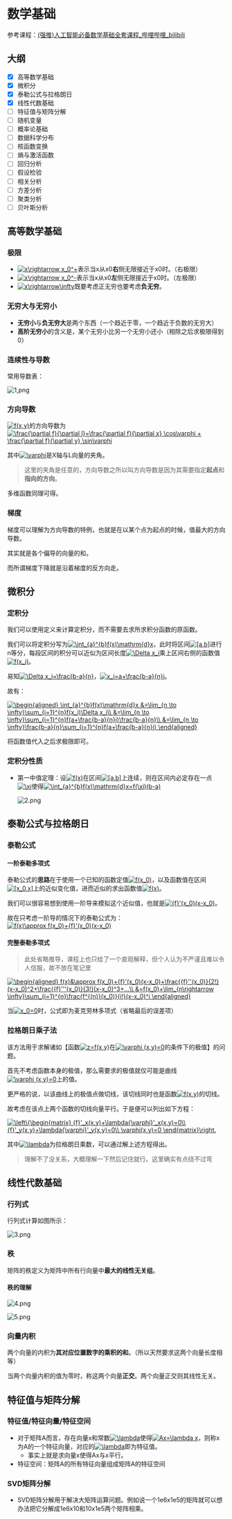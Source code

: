 # 数学基础

参考课程：[(强推)人工智能必备数学基础全套课程_哔哩哔哩_bilibili](https://www.bilibili.com/video/BV1cy4y1u7XH?from=search&seid=6123025672646098861)

## 大纲

+ [x] 高等数学基础
+ [x] 微积分
+ [x] 泰勒公式与拉格朗日
+ [x] 线性代数基础
+ [ ] 特征值与矩阵分解
+ [ ] 随机变量
+ [ ] 概率论基础
+ [ ] 数据科学分布
+ [ ] 核函数变换
+ [ ] 熵与激活函数
+ [ ] 回归分析
+ [ ] 假设检验
+ [ ] 相关分析
+ [ ] 方差分析
+ [ ] 聚类分析
+ [ ] 贝叶斯分析

## 高等数学基础

### 极限

+ <a href="https://www.codecogs.com/eqnedit.php?latex=x\rightarrow&space;x_0^&plus;" target="_blank"><img src="https://latex.codecogs.com/gif.latex?x\rightarrow&space;x_0^&plus;" title="x\rightarrow x_0^+" /></a>表示当x从x0**右**侧无限接近于x0时。（右极限）
+ <a href="https://www.codecogs.com/eqnedit.php?latex=x\rightarrow&space;x_0^-" target="_blank"><img src="https://latex.codecogs.com/gif.latex?x\rightarrow&space;x_0^-" title="x\rightarrow x_0^-" /></a>表示当x从x0**左**侧无限接近于x0时。（左极限）
+ <a href="https://www.codecogs.com/eqnedit.php?latex=x\rightarrow\infty" target="_blank"><img src="https://latex.codecogs.com/gif.latex?x\rightarrow\infty" title="x\rightarrow\infty" /></a>既要考虑正无穷也要考虑**负无穷**。

### 无穷大与无穷小

+ **无穷小**与**负无穷大**是两个东西（一个趋近于零，一个趋近于负数的无穷大）
+ **高阶无穷小**的含义是，某个无穷小比另一个无穷小还小（相除之后求极限得到0）

### 连续性与导数

常用导数表：

![1,png](img/1.png)

### 方向导数

<a href="https://www.codecogs.com/eqnedit.php?latex=f(x,y)" target="_blank"><img src="https://latex.codecogs.com/gif.latex?f(x,y)" title="f(x,y)" /></a>的方向导数为<a href="https://www.codecogs.com/eqnedit.php?latex=\frac{\partial&space;f}{\partial&space;l}=\frac{\partial&space;f}{\partial&space;x}&space;\cos\varphi&space;&plus;&space;\frac{\partial&space;f}{\partial&space;y}&space;\sin\varphi" target="_blank"><img src="https://latex.codecogs.com/gif.latex?\frac{\partial&space;f}{\partial&space;l}=\frac{\partial&space;f}{\partial&space;x}&space;\cos\varphi&space;&plus;&space;\frac{\partial&space;f}{\partial&space;y}&space;\sin\varphi" title="\frac{\partial f}{\partial l}=\frac{\partial f}{\partial x} \cos\varphi + \frac{\partial f}{\partial y} \sin\varphi" /></a>

其中<a href="https://www.codecogs.com/eqnedit.php?latex=\varphi" target="_blank"><img src="https://latex.codecogs.com/gif.latex?\varphi" title="\varphi" /></a>是X轴与L向量的夹角。

> 这里的夹角是任意的，方向导数之所以叫方向导数是因为其需要指定**起点**和**指向的方向**。

多维函数同理可得。

### 梯度

梯度可以理解为方向导数的特例，也就是在以某个点为起点的时候，值最大的方向导数。

其实就是各个偏导的向量的和。

而所谓梯度下降就是沿着梯度的反方向走。

## 微积分

### 定积分

我们可以使用定义来计算定积分，而不需要去求所求积分函数的原函数。

我们可以将定积分写为<a href="https://www.codecogs.com/eqnedit.php?latex=\int_{a}^{b}f(x)\mathrm{d}x" target="_blank"><img src="https://latex.codecogs.com/gif.latex?\int_{a}^{b}f(x)\mathrm{d}x" title="\int_{a}^{b}f(x)\mathrm{d}x" /></a>，此时将区间<a href="https://www.codecogs.com/eqnedit.php?latex=[a,b]" target="_blank"><img src="https://latex.codecogs.com/gif.latex?[a,b]" title="[a,b]" /></a>进行n等分，每段区间的积分可以近似为区间长度<a href="https://www.codecogs.com/eqnedit.php?latex=\Delta&space;x_i" target="_blank"><img src="https://latex.codecogs.com/gif.latex?\Delta&space;x_i" title="\Delta x_i" /></a>乘上区间右侧的函数值<a href="https://www.codecogs.com/eqnedit.php?latex=f(x_i)" target="_blank"><img src="https://latex.codecogs.com/gif.latex?f(x_i)" title="f(x_i)" /></a>。

易知<a href="https://www.codecogs.com/eqnedit.php?latex=\Delta&space;x_i=\frac{b-a}{n}" target="_blank"><img src="https://latex.codecogs.com/gif.latex?\Delta&space;x_i=\frac{b-a}{n}" title="\Delta x_i=\frac{b-a}{n}" /></a>，<a href="https://www.codecogs.com/eqnedit.php?latex=x_i=a&plus;\frac{b-a}{n}i" target="_blank"><img src="https://latex.codecogs.com/gif.latex?x_i=a&plus;\frac{b-a}{n}i" title="x_i=a+\frac{b-a}{n}i" /></a>。

故有：

<a href="https://www.codecogs.com/eqnedit.php?latex=\begin{aligned}&space;\int_{a}^{b}f(x)\mathrm{d}x&space;&=\lim_{n&space;\to&space;\infty}\sum_{i=1}^{n}f(x_i)\Delta&space;x_i\\&space;&=\lim_{n&space;\to&space;\infty}\sum_{i=1}^{n}f(a&plus;\frac{b-a}{n}i)\frac{b-a}{n}\\&space;&=\lim_{n&space;\to&space;\infty}\frac{b-a}{n}\sum_{i=1}^{n}f(a&plus;\frac{b-a}{n}i)&space;\end{aligned}" target="_blank"><img src="https://latex.codecogs.com/gif.latex?\begin{aligned}&space;\int_{a}^{b}f(x)\mathrm{d}x&space;&=\lim_{n&space;\to&space;\infty}\sum_{i=1}^{n}f(x_i)\Delta&space;x_i\\&space;&=\lim_{n&space;\to&space;\infty}\sum_{i=1}^{n}f(a&plus;\frac{b-a}{n}i)\frac{b-a}{n}\\&space;&=\lim_{n&space;\to&space;\infty}\frac{b-a}{n}\sum_{i=1}^{n}f(a&plus;\frac{b-a}{n}i)&space;\end{aligned}" title="\begin{aligned} \int_{a}^{b}f(x)\mathrm{d}x &=\lim_{n \to \infty}\sum_{i=1}^{n}f(x_i)\Delta x_i\\ &=\lim_{n \to \infty}\sum_{i=1}^{n}f(a+\frac{b-a}{n}i)\frac{b-a}{n}\\ &=\lim_{n \to \infty}\frac{b-a}{n}\sum_{i=1}^{n}f(a+\frac{b-a}{n}i) \end{aligned}" /></a>

将函数值代入之后求极限即可。

### 定积分性质

+ 第一中值定理：设<a href="https://www.codecogs.com/eqnedit.php?latex=f(x)" target="_blank"><img src="https://latex.codecogs.com/gif.latex?f(x)" title="f(x)" /></a>在区间<a href="https://www.codecogs.com/eqnedit.php?latex=[a,b]" target="_blank"><img src="https://latex.codecogs.com/gif.latex?[a,b]" title="[a,b]" /></a>上连续，则在区间内必定存在一点<a href="https://www.codecogs.com/eqnedit.php?latex=\xi" target="_blank"><img src="https://latex.codecogs.com/gif.latex?\xi" title="\xi" /></a>使得<a href="https://www.codecogs.com/eqnedit.php?latex=\int_{a}^{b}f(x)\mathrm{d}x=f(\xi)(b-a)" target="_blank"><img src="https://latex.codecogs.com/gif.latex?\int_{a}^{b}f(x)\mathrm{d}x=f(\xi)(b-a)" title="\int_{a}^{b}f(x)\mathrm{d}x=f(\xi)(b-a)" /></a>

  ![2.png](img/2.png)

  

## 泰勒公式与拉格朗日

### 泰勒公式

#### 一阶泰勒多项式

泰勒公式的**思路**在于使用一个已知的函数定值<a href="https://www.codecogs.com/eqnedit.php?latex=f(x_0)" target="_blank"><img src="https://latex.codecogs.com/gif.latex?f(x_0)" title="f(x_0)" /></a>，以及函数值在区间<a href="https://www.codecogs.com/eqnedit.php?latex=[x_0,x]" target="_blank"><img src="https://latex.codecogs.com/gif.latex?[x_0,x]" title="[x_0,x]" /></a>上的近似变化值，进而近似的求出函数值<a href="https://www.codecogs.com/eqnedit.php?latex=f(x)" target="_blank"><img src="https://latex.codecogs.com/gif.latex?f(x)" title="f(x)" /></a>。

我们可以很容易想到使用一阶导来模拟这个近似值，也就是<a href="https://www.codecogs.com/eqnedit.php?latex={f}'(x_0)(x-x_0)" target="_blank"><img src="https://latex.codecogs.com/gif.latex?{f}'(x_0)(x-x_0)" title="{f}'(x_0)(x-x_0)" /></a>。

故在只考虑一阶导的情况下的泰勒公式为：<a href="https://www.codecogs.com/eqnedit.php?latex=f(x)\approx&space;f(x_0)&plus;{f}'(x_0)(x-x_0)" target="_blank"><img src="https://latex.codecogs.com/gif.latex?f(x)\approx&space;f(x_0)&plus;{f}'(x_0)(x-x_0)" title="f(x)\approx f(x_0)+{f}'(x_0)(x-x_0)" /></a>

#### 完整泰勒多项式

> 此处省略推导，课程上也只给了一个直观解释，但个人认为不严谨且难以令人信服，故不放在笔记里

<a href="https://www.codecogs.com/eqnedit.php?latex=\begin{aligned}&space;f(x)&\approx&space;f(x_0)&plus;{f}'(x_0)(x-x_0)&plus;\frac{{f}''(x_0)}{2!}(x-x_0)^2&plus;\frac{{f}'''(x_0)}{3!}(x-x_0)^3&plus;...\\&space;&=f(x_0)&plus;\lim_{n\rightarrow&space;\infty}\sum_{i=1}^{n}\frac{f^{(n)}(x_0)}{i!}(x-x_0)^i&space;\end{aligned}" target="_blank"><img src="https://latex.codecogs.com/gif.latex?\begin{aligned}&space;f(x)&\approx&space;f(x_0)&plus;{f}'(x_0)(x-x_0)&plus;\frac{{f}''(x_0)}{2!}(x-x_0)^2&plus;\frac{{f}'''(x_0)}{3!}(x-x_0)^3&plus;...\\&space;&=f(x_0)&plus;\lim_{n\rightarrow&space;\infty}\sum_{i=1}^{n}\frac{f^{(n)}(x_0)}{i!}(x-x_0)^i&space;\end{aligned}" title="\begin{aligned} f(x)&\approx f(x_0)+{f}'(x_0)(x-x_0)+\frac{{f}''(x_0)}{2!}(x-x_0)^2+\frac{{f}'''(x_0)}{3!}(x-x_0)^3+...\\ &=f(x_0)+\lim_{n\rightarrow \infty}\sum_{i=1}^{n}\frac{f^{(n)}(x_0)}{i!}(x-x_0)^i \end{aligned}" /></a>

当<a href="https://www.codecogs.com/eqnedit.php?latex=x_0=0" target="_blank"><img src="https://latex.codecogs.com/gif.latex?x_0=0" title="x_0=0" /></a>时，公式即为麦克劳林多项式（省略最后的误差项）

### 拉格朗日乘子法

该方法用于求解诸如【函数<a href="https://www.codecogs.com/eqnedit.php?latex=z=f(x,y)" target="_blank"><img src="https://latex.codecogs.com/gif.latex?z=f(x,y)" title="z=f(x,y)" /></a>在<a href="https://www.codecogs.com/eqnedit.php?latex=\varphi&space;(x,y)=0" target="_blank"><img src="https://latex.codecogs.com/gif.latex?\varphi&space;(x,y)=0" title="\varphi (x,y)=0" /></a>的条件下的极值】的问题。

首先不考虑函数本身的极值，那么需要求的极值就仅可能是曲线<a href="https://www.codecogs.com/eqnedit.php?latex=\varphi&space;(x,y)=0" target="_blank"><img src="https://latex.codecogs.com/gif.latex?\varphi&space;(x,y)=0" title="\varphi (x,y)=0" /></a>上的值。

更严格的说，以该曲线上的极值点做切线，该切线同时也是函数<a href="https://www.codecogs.com/eqnedit.php?latex=f(x,y)" target="_blank"><img src="https://latex.codecogs.com/gif.latex?f(x,y)" title="f(x,y)" /></a>的切线。

故考虑在该点上两个函数的切线向量平行。于是便可以列出如下方程：

<a href="https://www.codecogs.com/eqnedit.php?latex=\left\{\begin{matrix}&space;{f}'_x(x,y)&plus;\lambda{\varphi}'_x(x,y)=0\\&space;{f}'_y(x,y)&plus;\lambda{\varphi}'_y(x,y)=0\\&space;\varphi(x,y)=0&space;\end{matrix}\right." target="_blank"><img src="https://latex.codecogs.com/gif.latex?\left\{\begin{matrix}&space;{f}'_x(x,y)&plus;\lambda{\varphi}'_x(x,y)=0\\&space;{f}'_y(x,y)&plus;\lambda{\varphi}'_y(x,y)=0\\&space;\varphi(x,y)=0&space;\end{matrix}\right." title="\left\{\begin{matrix} {f}'_x(x,y)+\lambda{\varphi}'_x(x,y)=0\\ {f}'_y(x,y)+\lambda{\varphi}'_y(x,y)=0\\ \varphi(x,y)=0 \end{matrix}\right." /></a>

其中<a href="https://www.codecogs.com/eqnedit.php?latex=\lambda" target="_blank"><img src="https://latex.codecogs.com/gif.latex?\lambda" title="\lambda" /></a>为拉格朗日乘数，可以通过解上述方程得出。

> 理解不了没关系，大概理解一下然后记住就行。这里确实有点绕不过弯

## 线性代数基础

### 行列式

行列式计算如图所示：

![3.png](img/3.png)

### 秩

矩阵的秩定义为矩阵中所有行向量中**最大的线性无关组**。

#### 秩的理解

![4.png](img/4.png)

![5.png](img/5.png)

### 向量内积

两个向量的内积为**其对应位置数字的乘积的和**。（所以天然要求这两个向量长度相等）

当两个向量内积的值为零时，称这两个向量**正交**。两个向量正交则其线性无关。

## 特征值与矩阵分解

### 特征值/特征向量/特征空间

+ 对于矩阵A而言，存在向量x和常数<a href="https://www.codecogs.com/eqnedit.php?latex=\lambda" target="_blank"><img src="https://latex.codecogs.com/gif.latex?\lambda" title="\lambda" /></a>使得<a href="https://www.codecogs.com/eqnedit.php?latex=Ax=\lambda&space;x" target="_blank"><img src="https://latex.codecogs.com/gif.latex?Ax=\lambda&space;x" title="Ax=\lambda x" /></a>，则称x为A的一个特征向量，对应的<a href="https://www.codecogs.com/eqnedit.php?latex=\lambda" target="_blank"><img src="https://latex.codecogs.com/gif.latex?\lambda" title="\lambda" /></a>即为特征值。
  + 事实上就是求向量x使得Ax与x平行。
+ 特征空间：矩阵A的所有特征向量组成矩阵A的特征空间

### SVD矩阵分解

+ SVD矩阵分解用于解决大矩阵运算问题。例如说一个1e6x1e5的矩阵就可以想办法把它分解成1e6x10和10x1e5两个矩阵相乘。